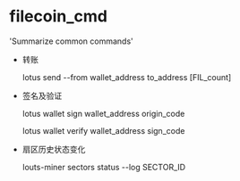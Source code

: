 # filecoin_cmd
'Summarize common commands'


- 转账 

   lotus send --from wallet_address to_address [FIL_count] 

- 签名及验证

   lotus wallet sign wallet_address origin_code

   lotus wallet verify wallet_address sign_code

- 扇区历史状态变化

   louts-miner sectors status --log SECTOR_ID
